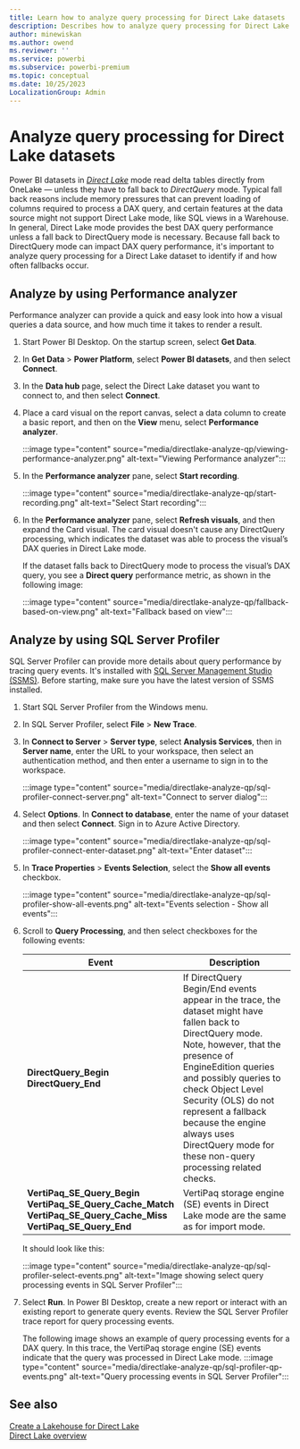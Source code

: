 ```yaml
---
title: Learn how to analyze query processing for Direct Lake datasets
description: Describes how to analyze query processing for Direct Lake datasets.
author: minewiskan
ms.author: owend
ms.reviewer: ''
ms.service: powerbi
ms.subservice: powerbi-premium
ms.topic: conceptual
ms.date: 10/25/2023
LocalizationGroup: Admin
---
```

# Analyze query processing for Direct Lake datasets

Power BI datasets in [*Direct Lake*](directlake-overview.md) mode read delta tables directly from OneLake — unless they have to fall back to *DirectQuery* mode. Typical fall back reasons include memory pressures that can prevent loading of columns required to process a DAX query, and certain features at the data source might not support Direct Lake mode, like SQL views in a Warehouse. In general, Direct Lake mode provides the best DAX query performance unless a fall back to DirectQuery mode is necessary. Because fall back to DirectQuery mode can impact DAX query performance, it's important to analyze query processing for a Direct Lake dataset to identify if and how often fallbacks occur.

## Analyze by using Performance analyzer

Performance analyzer can provide a quick and easy look into how a visual queries a data source, and how much time it takes to render a result.

1. Start Power BI Desktop. On the startup screen, select **Get Data**.

1. In **Get Data** > **Power Platform**, select **Power BI datasets**, and then select **Connect**.

1. In the **Data hub** page, select the Direct Lake dataset you want to connect to, and then select **Connect**.

1. Place a card visual on the report canvas, select a data column to create a basic report, and then on the **View** menu, select **Performance analyzer**.

    :::image type="content" source="media/directlake-analyze-qp/viewing-performance-analyzer.png" alt-text="Viewing Performance analyzer":::

1. In the **Performance analyzer** pane, select **Start recording**.

    :::image type="content" source="media/directlake-analyze-qp/start-recording.png" alt-text="Select Start recording":::

1. In the **Performance analyzer** pane, select **Refresh visuals**, and then expand the Card visual. The card visual doesn't cause any DirectQuery processing, which indicates the dataset was able to process the visual’s DAX queries in Direct Lake mode.

    If the dataset falls back to DirectQuery mode to process the visual’s DAX query, you see a **Direct query** performance metric, as shown in the following image:

    :::image type="content" source="media/directlake-analyze-qp/fallback-based-on-view.png" alt-text="Fallback based on view":::

## Analyze by using SQL Server Profiler

SQL Server Profiler can provide more details about query performance by tracing query events. It's installed with [SQL Server Management Studio (SSMS)](/sql/ssms/download-sql-server-management-studio-ssms). Before starting, make sure you have the latest version of SSMS installed.

1. Start SQL Server Profiler from the Windows menu.

1. In SQL Server Profiler, select **File** > **New Trace**.

1. In **Connect to Server** > **Server type**, select **Analysis Services**, then in **Server name**, enter the URL to your workspace, then select an authentication method, and then enter a username to sign in to the workspace.

    :::image type="content" source="media/directlake-analyze-qp/sql-profiler-connect-server.png" alt-text="Connect to server dialog":::

1. Select **Options**. In **Connect to database**, enter the name of your dataset and then select **Connect**. Sign in to Azure Active Directory.

    :::image type="content" source="media/directlake-analyze-qp/sql-profiler-connect-enter-dataset.png" alt-text="Enter dataset":::

1. In **Trace Properties** > **Events Selection**, select the **Show all events** checkbox.

    :::image type="content" source="media/directlake-analyze-qp/sql-profiler-show-all-events.png" alt-text="Events selection - Show all events":::

1. Scroll to **Query Processing**, and then select checkboxes for the following events:

    |Event  |Description  |
    |---------|---------|
    |**DirectQuery_Begin**</BR>**DirectQuery_End**     |   If DirectQuery Begin/End events appear in the trace, the dataset might have fallen back to DirectQuery mode. Note, however, that the presence of EngineEdition queries and possibly queries to check Object Level Security (OLS) do not represent a fallback because the engine always uses DirectQuery mode for these non-query processing related checks.        |
    |**VertiPaq_SE_Query_Begin**</BR> **VertiPaq_SE_Query_Cache_Match**</BR> **VertiPaq_SE_Query_Cache_Miss**</BR> **VertiPaq_SE_Query_End**     |  VertiPaq storage engine (SE) events in Direct Lake mode are the same as for import mode.      |

    It should look like this:

    :::image type="content" source="media/directlake-analyze-qp/sql-profiler-select-events.png" alt-text="Image showing select query processing events in SQL Server Profiler":::

1. Select **Run**. In Power BI Desktop, create a new report or interact with an existing report to generate query events. Review the SQL Server Profiler trace report for query processing events.

    The following image shows an example of query processing events for a DAX query. In this trace, the VertiPaq storage engine (SE) events indicate that the query was processed in Direct Lake mode.
    :::image type="content" source="media/directlake-analyze-qp/sql-profiler-qp-events.png" alt-text="Query processing events in SQL Server Profiler":::

## See also

[Create a Lakehouse for Direct Lake](directlake-create-lakehouse.md)  
[Direct Lake overview](directlake-overview.md)
